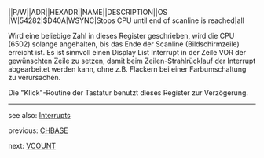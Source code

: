 ||R/W||ADR||HEXADR||NAME||DESCRIPTION||OS  
|W|54282|$D40A|WSYNC|Stops CPU until end of scanline is reached|all  
  
Wird eine beliebige Zahl in dieses Register geschrieben, wird die CPU (6502) solange angehalten, bis das Ende der Scanline (Bildschirmzeile) erreicht ist. Es ist sinnvoll einen Display List Interrupt in der Zeile VOR der gewünschten Zeile zu setzen, damit beim Zeilen-Strahlrücklauf der Interrupt abgearbeitet werden kann, ohne z.B. Flackern bei einer Farbumschaltung zu verursachen.  
  
Die "Klick"-Routine der Tastatur benutzt dieses Register zur Verzögerung.  
  
---
see also: [Interrupts](../Interrupts/index.md)  
  
previous: [CHBASE](../CHBASE/index.md)  
  
next: [VCOUNT](../VCOUNT/index.md)  
